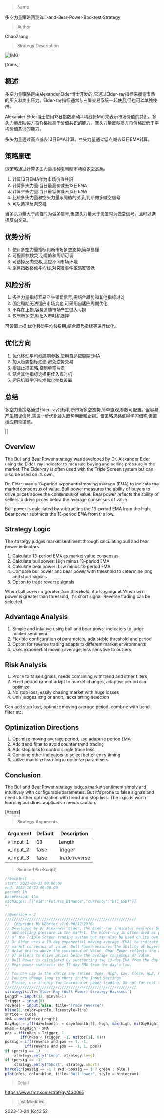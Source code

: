 
> Name

多空力量策略回测Bull-and-Bear-Power-Backtest-Strategy

> Author

ChaoZhang

> Strategy Description

![IMG](https://www.fmz.com/upload/asset/15bf83f26850e30293b.png)

[trans]

## 概述

多空力量策略是由Alexander Elder博士开发的,它通过Elder-ray指标来衡量市场的买入和卖出压力。Elder-ray指标通常与三屏交易系统一起使用,但也可以单独使用。

Alexander Elder博士使用13日指数移动平均线(EMA)来表示市场价值的共识。多头力量反映买方将价格推高于价值共识的能力。空头力量反映卖方将价格压低于平均价值共识的能力。  

多头力量通过高点减去13日EMA计算。空头力量通过低点减去13日EMA计算。

## 策略原理

该策略通过计算多空力量指标来判断市场的多空态势。

1. 计算13日EMA作为市场价值共识
2. 计算多头力量:当日最高价减去13日EMA
3. 计算空头力量:当日最低价减去13日EMA  
4. 比较多头力量和空头力量与阈值的关系,判断做多做空信号
5. 可以选择反向交易

当多头力量大于阈值时为做多信号,当空头力量大于阈值时为做空信号。且可以选择反向交易。

## 优势分析

1. 使用多空力量指标判断市场多空态势,简单易懂
2. 可配置参数灵活,阈值和周期可调
3. 可选择反向交易,适应不同市场环境
4. 采用指数移动平均线,对突发事件敏感度较低

## 风险分析

1. 多空力量指标容易产生错误信号,需结合趋势和其他指标过滤
2. 固定周期无法适应市场变化,可采用自适应周期优化
3. 不存在止损,容易追随市场产生过大亏损
4. 仅判断多空,缺乏入市时机选择

可设置止损,优化移动平均线周期,结合趋势指标等进行优化。

## 优化方向  

1. 优化移动平均线周期参数,使用自适应周期EMA
2. 加入趋势指标过滤,避免逆势交易
3. 增加止损策略,控制单笔亏损
4. 结合其他指标选择更佳入市时机
5. 运用机器学习技术优化参数设置

## 总结

多空力量策略通过Elder-ray指标判断市场多空态势,简单直观,参数可配置。但容易产生错误信号,需进一步优化加入趋势判断和止损。该策略思路值得学习借鉴,但直接应用需谨慎。

||

## Overview

The Bull and Bear Power strategy was developed by Dr. Alexander Elder using the Elder-ray indicator to measure buying and selling pressure in the market. The Elder-ray is often used with the Triple Screen system but can also be used on its own. 

Dr. Elder uses a 13-period exponential moving average (EMA) to indicate the market consensus of value. Bull power measures the ability of buyers to drive prices above the consensus of value. Bear power reflects the ability of sellers to drive prices below the average consensus of value.

Bull power is calculated by subtracting the 13-period EMA from the high. Bear power subtracts the 13-period EMA from the low.

## Strategy Logic

The strategy judges market sentiment through calculating bull and bear power indicators.

1. Calculate 13-period EMA as market value consensus  
2. Calculate bull power: High minus 13-period EMA
3. Calculate bear power: Low minus 13-period EMA
4. Compare bull power and bear power with threshold to determine long and short signals
5. Option to trade reverse signals

When bull power is greater than threshold, it's long signal. When bear power is greater than threshold, it's short signal. Reverse trading can be selected.

## Advantage Analysis 

1. Simple and intuitive using bull and bear power indicators to judge market sentiment
2. Flexible configuration of parameters, adjustable threshold and period
3. Option for reverse trading adapts to different market environments
4. Uses exponential moving average, less sensitive to outliers

## Risk Analysis

1. Prone to false signals, needs combining with trend and other filters  
2. Fixed period cannot adapt to market changes, adaptive period can optimize
3. No stop loss, easily chasing market with huge losses
4. Only judges long or short, lacks timing selection

Can add stop loss, optimize moving average period, combine with trend filter etc.

## Optimization Directions

1. Optimize moving average period, use adaptive period EMA
2. Add trend filter to avoid counter trend trading
3. Add stop loss to control single trade loss
4. Combine other indicators to select better entry timing
5. Utilize machine learning to optimize parameters

## Conclusion

The Bull and Bear Power strategy judges market sentiment simply and intuitively with configurable parameters. But it's prone to false signals and needs further optimization with trend and stop loss. The logic is worth learning but direct application needs caution.

[/trans]

> Strategy Arguments



|Argument|Default|Description|
|----|----|----|
|v_input_1|13|Length|
|v_input_2|false|Trigger|
|v_input_3|false|Trade reverse|


> Source (PineScript)

``` javascript
/*backtest
start: 2023-09-23 00:00:00
end: 2023-10-23 00:00:00
period: 1h
basePeriod: 15m
exchanges: [{"eid":"Futures_Binance","currency":"BTC_USDT"}]
*/

//@version = 2
////////////////////////////////////////////////////////////
//  Copyright by HPotter v1.0 08/12/2016
// Developed by Dr Alexander Elder, the Elder-ray indicator measures buying 
// and selling pressure in the market. The Elder-ray is often used as part 
// of the Triple Screen trading system but may also be used on its own.
// Dr Elder uses a 13-day exponential moving average (EMA) to indicate the 
// market consensus of value. Bull Power measures the ability of buyers to 
// drive prices above the consensus of value. Bear Power reflects the ability 
// of sellers to drive prices below the average consensus of value.
// Bull Power is calculated by subtracting the 13-day EMA from the day's High. 
// Bear power subtracts the 13-day EMA from the day's Low.
//
// You can use in the xPrice any series: Open, High, Low, Close, HL2, HLC3, OHLC4 and ect...
// You can change long to short in the Input Settings
// Please, use it only for learning or paper trading. Do not for real trading.
////////////////////////////////////////////////////////////
strategy(title="Elder Ray (Bull Power) Strategy Backtest")
Length = input(13, minval=1)
Trigger = input(0)
reverse = input(false, title="Trade reverse")
hline(0, color=purple, linestyle=line)
xPrice = close
xMA = ema(xPrice,Length)
DayHigh = iff(dayofmonth != dayofmonth[1], high, max(high, nz(DayHigh[1])))
nRes = DayHigh - xMA
pos = iff(nRes > Trigger, 1,
	   iff(nRes < Trigger, -1, nz(pos[1], 0))) 
possig = iff(reverse and pos == 1, -1,
         iff(reverse and pos == -1, 1, pos))	   
if (possig == 1) 
    strategy.entry("Long", strategy.long)
if (possig == -1)
    strategy.entry("Short", strategy.short)	   	    
barcolor(possig == -1 ? red: possig == 1 ? green : blue )
plot(nRes, color=blue, title="Bull Power", style = histogram)
```

> Detail

https://www.fmz.com/strategy/430065

> Last Modified

2023-10-24 16:43:52
